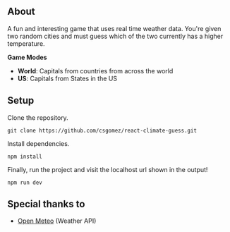 ## About

A fun and interesting game that uses real time weather data. You're given two random cities and must guess which of the two currently has a higher temperature.

**Game Modes**

- **World**: Capitals from countries from across the world
- **US**: Capitals from States in the US

## Setup

Clone the repository.

```
git clone https://github.com/csgomez/react-climate-guess.git
```

Install dependencies.

```
npm install
```

Finally, run the project and visit the localhost url shown in the output!

```
npm run dev
```

## Special thanks to

- [Open Meteo](https://open-meteo.com/) (Weather API)
